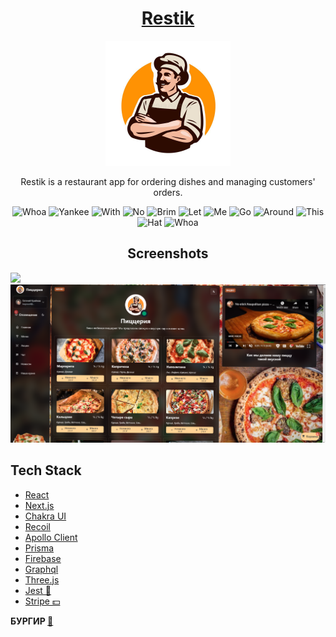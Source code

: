 <div align="center">
	<h1><a href="https://restik.vercel.app/">Restik</a></h1>
	<img src="public/favicon.png" alt="Logo" width="200"/>

Restik is a restaurant app for ordering dishes and managing customers' orders.

<img src="screenshots/spin.gif" alt="Whoa" width="50"/>	
<img src="screenshots/spin.gif" alt="Yankee" width="50"/>	
<img src="screenshots/spin.gif" alt="With" width="50"/>
<img src="screenshots/spin.gif" alt="No" width="50"/>
<img src="screenshots/spin.gif" alt="Brim" width="50"/>	
<img src="screenshots/spin.gif" alt="Let" width="50"/>
<img src="screenshots/spin.gif" alt="Me" width="50"/>
<img src="screenshots/spin.gif" alt="Go" width="50"/>	
<img src="screenshots/spin.gif" alt="Around" width="50"/>
<img src="screenshots/spin.gif" alt="This" width="50"/>
<img src="screenshots/spin.gif" alt="Hat" width="50"/>
<img src="screenshots/spin.gif" alt="Whoa" width="50"/>
	
<h2>Screenshots</h2>

</div>

<img src="screenshots/flow 🗿.gif"/>  
<img src="screenshots/menu.png"/>  

## Tech Stack

- [React](https://reactjs.org/)
- [Next.js](https://nextjs.org/)
- [Chakra UI](https://next.chakra-ui.com/)
- [Recoil](https://recoiljs.org/)
- [Apollo Client](https://www.apollographql.com/docs/react/)
- [Prisma](https://prisma.io/)
- [Firebase](https://firebase.google.com/)
- [Graphql](https://graphql.org/)
- [Three.js](https://threejs.org/)
- [Jest 🤡](https://jestjs.io/)
- [Stripe 💵](https://stripe.com/)

<b> БУРГИР <a href="https://restik.vercel.app/">🍔</a></b>
